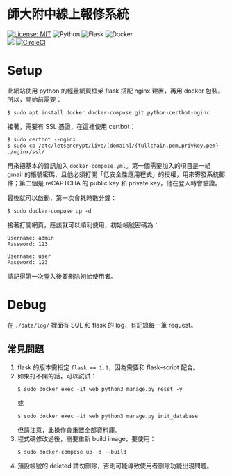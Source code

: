 # 師大附中線上報修系統
[![License: MIT](https://img.shields.io/badge/License-MIT-yellow.svg?style=for-the-badge)](https://opensource.org/licenses/MIT)
<img alt="Python" src="https://img.shields.io/badge/python-%2314354C.svg?style=for-the-badge&logo=python&logoColor=white"/>
<img alt="Flask" src="https://img.shields.io/badge/flask-%23000.svg?style=for-the-badge&logo=flask&logoColor=white"/>
<img alt="Docker" src="https://img.shields.io/badge/docker-%230db7ed.svg?style=for-the-badge&logo=docker&logoColor=white"/>  
<img src="https://www.code-inspector.com/project/23019/status/svg">
[![CircleCI](https://circleci.com/gh/HSNU-websites/repair_system.svg?style=shield)](https://circleci.com/gh/HSNU-websites/repair_system)

# Setup
此網站使用 python 的輕量網頁框架 flask 搭配 nginx 建置，再用 docker 包裝。  
所以，開始前需要：
```shell
$ sudo apt install docker docker-compose git python-certbot-nginx
```
接著，需要有 SSL 憑證，在這裡使用 certbot：
```shell
$ sudo certbot --nginx
$ sudo cp /etc/letsencrypt/live/[domain]/{fullchain.pem,privkey.pem} ./nginx/ssl/
```
再來把基本的資訊加入 `docker-compose.yml`。第一個需要加入的項目是一組 gmail 的帳號密碼，且他必須打開「低安全性應用程式」的授權，用來寄發系統郵件；第二個是 reCAPTCHA 的 public key 和 private key，他在登入時會驗證。  

最後就可以啟動，第一次會耗時數分鐘：
```
$ sudo docker-compose up -d
```
接著打開網頁，應該就可以順利使用，初始帳號密碼為：
```
Username: admin
Password: 123
```
```
Username: user
Password: 123
```
請記得第一次登入後要刪除初始使用者。

# Debug
在 `./data/log/` 裡面有 SQL 和 flask 的 log，有記錄每一筆 request。
## 常見問題
1. flask 的版本需指定 `flask == 1.1`，因為需要和 flask-script 配合。
2. 如果打不開的話，可以試試：
    ```
    $ sudo docker exec -it web python3 manage.py reset -y
    ```
    或
    ```
    $ sudo docker exec -it web python3 manage.py init_database
    ```
    但請注意，此操作會重置全部資料庫。
3. 程式碼修改過後，需要重新 build image，要使用：
    ```
    $ sudo docker-compose up -d --build
    ```
4. 預設帳號的 deleted 請勿刪除，否則可能導致使用者刪除功能出現問題。
